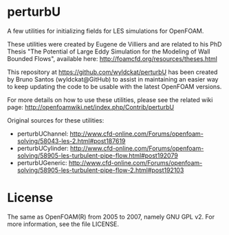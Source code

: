 perturbU
========

A few utilities for initializing fields for LES simulations for OpenFOAM.

These utilities were created by Eugene de Villiers and are related to his PhD Thesis "The Potential of Large Eddy Simulation for the Modeling of Wall Bounded Flows", available here: http://foamcfd.org/resources/theses.html

This repository at https://github.com/wyldckat/perturbU has been created by Bruno Santos (wyldckat@GitHub) to assist in maintaining an easier way to keep updating the code to be usable with the latest OpenFOAM versions.

For more details on how to use these utilities, please see the related wiki page: http://openfoamwiki.net/index.php/Contrib/perturbU

Original sources for these utilities:

 * perturbUChannel: http://www.cfd-online.com/Forums/openfoam-solving/58043-les-2.html#post187619
 * perturbUCylinder: http://www.cfd-online.com/Forums/openfoam-solving/58905-les-turbulent-pipe-flow.html#post192079
 * perturbUGeneric: http://www.cfd-online.com/Forums/openfoam-solving/58905-les-turbulent-pipe-flow-2.html#post192103


License
=======

The same as OpenFOAM(R) from 2005 to 2007, namely GNU GPL v2. For more information, see the file LICENSE.
